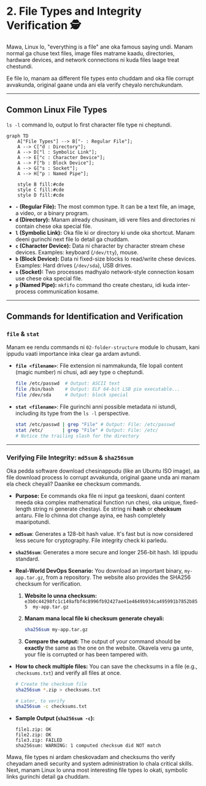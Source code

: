 # 2. File Types and Integrity Verification 🕵️

Mawa, Linux lo, "everything is a file" ane oka famous saying undi. Manam normal ga chuse text files, image files matrame kaadu, directories, hardware devices, and network connections ni kuda files laage treat chestundi.

Ee file lo, manam aa different file types ento chuddam and oka file corrupt avvakunda, original gaane unda ani ela verify cheyalo nerchukundam.

---

## Common Linux File Types

`ls -l` command lo, output lo first character file type ni cheptundi.

```mermaid
graph TD
    A["File Types"] --> B["- : Regular File"];
    A --> C["d : Directory"];
    A --> D["l : Symbolic Link"];
    A --> E["c : Character Device"];
    A --> F["b : Block Device"];
    A --> G["s : Socket"];
    A --> H["p : Named Pipe"];

    style B fill:#cde
    style C fill:#cde
    style D fill:#cde
```

*   **`-` (Regular File):** The most common type. It can be a text file, an image, a video, or a binary program.
*   **`d` (Directory):** Manam already chusinam, idi vere files and directories ni contain chese oka special file.
*   **`l` (Symbolic Link):** Oka file ki or directory ki unde oka shortcut. Manam deeni gurinchi next file lo detail ga chuddam.
*   **`c` (Character Device):** Data ni character by character stream chese devices. Examples: keyboard (`/dev/tty`), mouse.
*   **`b` (Block Device):** Data ni fixed-size blocks lo read/write chese devices. Examples: Hard drives (`/dev/sda`), USB drives.
*   **`s` (Socket):** Two processes madhyalo network-style connection kosam use chese oka special file.
*   **`p` (Named Pipe):** `mkfifo` command tho create chestaru, idi kuda inter-process communication kosame.

---

## Commands for Identification and Verification

### **`file`** & **`stat`**

Manam ee rendu commands ni `02-folder-structure` module lo chusam, kani ippudu vaati importance inka clear ga ardam avtundi.

*   **`file <filename>`**: File extension ni nammakunda, file lopali content (magic number) ni chusi, adi aey type o cheptundi.
    ```bash
    file /etc/passwd  # Output: ASCII text
    file /bin/bash    # Output: ELF 64-bit LSB pie executable...
    file /dev/sda     # Output: block special
    ```
*   **`stat <filename>`**: File gurinchi anni possible metadata ni istundi, including its type from the `ls -l` perspective.
    ```bash
    stat /etc/passwd | grep "File" # Output: File: /etc/passwd
    stat /etc/       | grep "File" # Output: File: /etc/
    # Notice the trailing slash for the directory
    ```

---

### Verifying File Integrity: `md5sum` & `sha256sum`

Oka pedda software download chesinappudu (like an Ubuntu ISO image), aa file download process lo corrupt avvakunda, original gaane unda ani manam ela check cheyali? Daanike ee checksum commands.

*   **Purpose:** Ee commands oka file ni input ga teeskoni, daani content meeda oka complex mathematical function run chesi, oka unique, fixed-length string ni generate chestayi. Ee string ni **hash** or **checksum** antaru. File lo chinna dot change ayina, ee hash completely maaripotundi.
*   **`md5sum`**: Generates a 128-bit hash value. It's fast but is now considered less secure for cryptography. File integrity check ki parledu.
*   **`sha256sum`**: Generates a more secure and longer 256-bit hash. Idi ippudu standard.

*   **Real-World DevOps Scenario:**
    You download an important binary, `my-app.tar.gz`, from a repository. The website also provides the SHA256 checksum for verification.

    1.  **Website lo unna checksum:**
        `e3b0c44298fc1c149afbf4c8996fb92427ae41e4649b934ca495991b7852b855  my-app.tar.gz`

    2.  **Manam mana local file ki checksum generate cheyali:**
        ```bash
        sha256sum my-app.tar.gz
        ```

    3.  **Compare the output:**
        The output of your command should be **exactly** the same as the one on the website. Okavela veru ga unte, your file is corrupted or has been tampered with.

*   **How to check multiple files:**
    You can save the checksums in a file (e.g., `checksums.txt`) and verify all files at once.
    ```bash
    # Create the checksum file
    sha256sum *.zip > checksums.txt

    # Later, to verify
    sha256sum -c checksums.txt
    ```
*   **Sample Output (`sha256sum -c`):**
    ```text
    file1.zip: OK
    file2.zip: OK
    file3.zip: FAILED
    sha256sum: WARNING: 1 computed checksum did NOT match
    ```

Mawa, file types ni ardam cheskovadam and checksums tho verify cheyadam anedi security and system administration lo chala critical skills. Next, manam Linux lo unna most interesting file types lo okati, symbolic links gurinchi detail ga chuddam.
